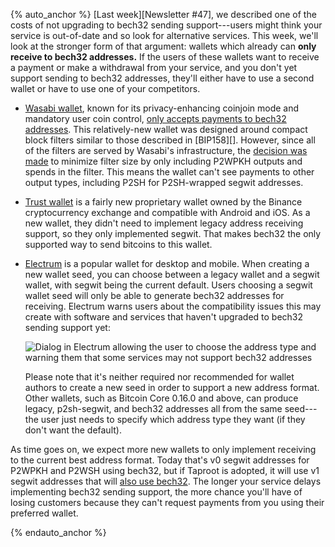 {% auto_anchor %}
[Last week][Newsletter #47], we described one of the costs of not
upgrading to bech32 sending support---users might think your service is
out-of-date and so look for alternative services.  This week, we'll look
at the stronger form of that argument: wallets which already can **only
receive to bech32 addresses.**  If the users of these wallets
want to receive a payment or make a withdrawal from your service, and
you don't yet support sending to bech32 addresses, they'll either have
to use a second wallet or have to use one of your competitors.

<!-- Wasabi source: their documentation; see provided links -->
- [Wasabi wallet][], known for its privacy-enhancing coinjoin mode and
  mandatory user coin control, [only accepts payments to bech32
  addresses][wasabi bech32 only].  This relatively-new wallet was
  designed around compact block filters similar to those described in
  [BIP158][].  However, since all of the filters are served by Wasabi's
  infrastructure, the [decision was made]["only generate filters
  regarding bech32 addresses"] to minimize filter size by only
  including P2WPKH outputs and spends in the filter.  This means the
  wallet can't see payments to other output types, including P2SH for
  P2SH-wrapped segwit addresses.

<!-- Trust wallet source: private conversation harding had with a tester
of this wallet in Februray 2019 -->
- [Trust wallet][] is a fairly new proprietary wallet owned by the
  Binance cryptocurrency exchange and compatible with Android and iOS.
  As a new wallet, they didn't need to implement legacy address
  receiving support, so they only implemented segwit.  That makes bech32
  the only supported way to send bitcoins to this wallet.

<!-- Electrum source: harding tested default download from their website 2019-05-27 -->
- [Electrum][] is a popular wallet for desktop and mobile.  When
  creating a new wallet seed, you can choose between a legacy wallet and
  a segwit wallet, with segwit being the current default.  Users
  choosing a segwit wallet seed will only be able to generate bech32
  addresses for receiving.  Electrum warns users about the compatibility
  issues this may create with software and services that haven't
  upgraded to bech32 sending support yet:

  ![Dialog in Electrum allowing the user to choose the address type
  and warning them that some services may not support bech32
  addresses](/img/posts/2019-05-electrum-choose-wallet-type.png)

  Please note that it's neither required nor recommended for wallet
  authors to create a new seed in order to support a new address
  format.  Other wallets, such as Bitcoin Core 0.16.0 and above, can
  produce legacy, p2sh-segwit, and bech32 addresses all from the same
  seed---the user just needs to specify which address type they want
  (if they don't want the default).

As time goes on, we expect more new wallets to only implement receiving
to the current best address format. Today that's v0 segwit addresses for
P2WPKH and P2WSH using bech32, but if Taproot is adopted, it will use v1
segwit addresses that will [also use bech32][news45 bech32].  The longer your service
delays implementing bech32 sending support, the more chance you'll have
of losing customers because they can't request payments from you using
their preferred wallet.

[wasabi bech32 only]: https://github.com/zkSNACKs/WalletWasabi/blob/master/WalletWasabi.Documentation/FAQ.md#my-wallet-cant-send-to-bech32-addresses---what-wallets-can-i-use-instead
["only generate filters regarding bech32 addresses"]: https://github.com/zkSNACKs/Meta/blob/master/README.md#wasabi-wallet-under-the-hood
[wasabi wallet]: https://wasabiwallet.io/
[trust wallet]: https://trustwallet.com/
[electrum]: https://electrum.org/
[news45 bech32]: /en/newsletters/2019/05/07/#bech32-sending-support
{% endauto_anchor %}
